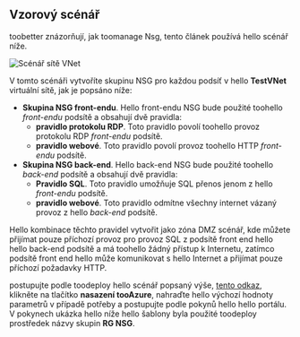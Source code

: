 ## <a name="sample-scenario"></a>Vzorový scénář
toobetter znázorňují, jak toomanage Nsg, tento článek používá hello scénář níže.

![Scénář sítě VNet](./media/virtual-networks-create-nsg-scenario-include/figure1.png)

V tomto scénáři vytvoříte skupinu NSG pro každou podsíť v hello **TestVNet** virtuální sítě, jak je popsáno níže: 

* **Skupina NSG front-endu**. Hello front-endu NSG bude použité toohello *front-endu* podsítě a obsahují dvě pravidla:    
  * **pravidlo protokolu RDP**. Toto pravidlo povolí toohello provoz protokolu RDP *front-endu* podsítě.
  * **pravidlo webové**. Toto pravidlo povolí provoz toohello HTTP *front-endu* podsítě.
* **Skupina NSG back-end**. Hello back-end NSG bude použité toohello *back-end* podsítě a obsahují dvě pravidla:    
  * **Pravidlo SQL**. Toto pravidlo umožňuje SQL přenos jenom z hello *front-endu* podsítě.
  * **pravidlo webové**. Toto pravidlo odmítne všechny internet vázaný provoz z hello *back-end* podsítě.

Hello kombinace těchto pravidel vytvořit jako zóna DMZ scénář, kde můžete přijímat pouze příchozí provoz pro provoz SQL z podsítě front end hello hello back-end podsítě a má toohello žádný přístup k Internetu, zatímco podsítě front end hello může komunikovat s hello Internet a přijímat pouze příchozí požadavky HTTP.

postupujte podle toodeploy hello scénář popsaný výše, [tento odkaz](http://github.com/telmosampaio/azure-templates/tree/master/201-IaaS-WebFrontEnd-SQLBackEnd-NSG), klikněte na tlačítko **nasazení tooAzure**, nahraďte hello výchozí hodnoty parametrů v případě potřeby a postupujte podle pokynů hello hello portálu. V pokynech ukázka hello níže hello šablony byla použité toodeploy prostředek názvy skupin **RG NSG**. 

